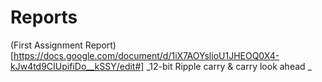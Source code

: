 # Reports

(First Assignment Report)[https://docs.google.com/document/d/1iX7AOYslioU1JHEOQ0X4-kJw4td9CIUpifiDo__kSSY/edit#] _12-bit Ripple carry & carry look ahead _
